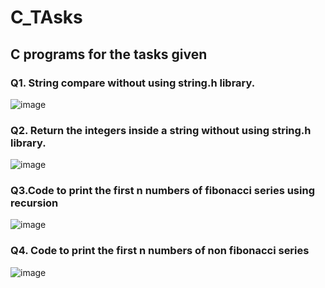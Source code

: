 # C_TAsks
## C programs for the tasks given
### Q1. String compare without using string.h library. </br>
![image](https://user-images.githubusercontent.com/120293775/217528329-e9512623-21ea-4b16-8abf-a166e1868675.png)
### Q2. Return the integers inside a string without using string.h library. </br>
![image](https://user-images.githubusercontent.com/120293775/217529871-d6705895-dddf-431a-ad61-5118d0d81b5b.png)
### Q3.Code to print the first n numbers of fibonacci series using recursion
![image](https://user-images.githubusercontent.com/120293775/217564750-bc5f2d0e-e6ee-49f3-9459-4ff06c50d3d7.png)
### Q4. Code to print the first n numbers of non fibonacci series
![image](https://user-images.githubusercontent.com/120293775/217562421-a9b594e4-3fb0-48de-a6a6-c41f2c128d53.png)

